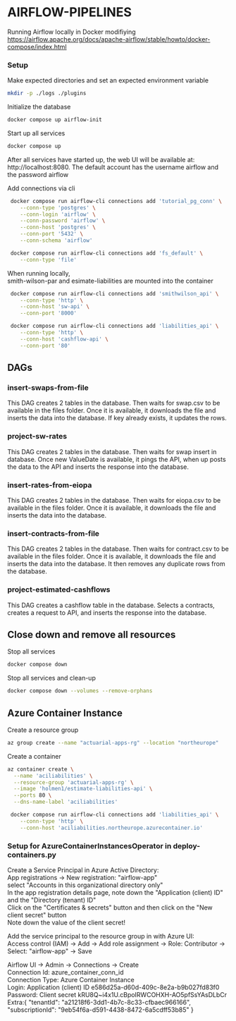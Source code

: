 # AIRFLOW-PIPELINES

Running Airflow locally in Docker modifiying  
https://airflow.apache.org/docs/apache-airflow/stable/howto/docker-compose/index.html


### Setup
Make expected directories and set an expected environment variable
```bash 
mkdir -p ./logs ./plugins
```

Initialize the database
```bash
docker compose up airflow-init
```

Start up all services
```bash
docker compose up
```

After all services have started up, the web UI will be available at: http://localhost:8080. The default account has the username airflow and the password airflow

Add connections via cli 
```bash
 docker compose run airflow-cli connections add 'tutorial_pg_conn' \
    --conn-type 'postgres' \
    --conn-login 'airflow' \
    --conn-password 'airflow' \
    --conn-host 'postgres' \
    --conn-port '5432' \
    --conn-schema 'airflow'
```

```bash
 docker compose run airflow-cli connections add 'fs_default' \
    --conn-type 'file'
```

When running locally,  
smith-wilson-par and esimate-liabilities are mounted into the container
```bash
 docker compose run airflow-cli connections add 'smithwilson_api' \
    --conn-type 'http' \
    --conn-host 'sw-api' \
    --conn-port '8000'
```
```bash
 docker compose run airflow-cli connections add 'liabilities_api' \
    --conn-type 'http' \
    --conn-host 'cashflow-api' \
    --conn-port '80'
```



## DAGs
### insert-swaps-from-file
This DAG creates 2 tables in the database. Then waits for swap.csv to be available in the files folder. Once it is available, it downloads the file and inserts the data into the database.
If key already exists, it updates the rows.

### project-sw-rates
This DAG creates 2 tables in the database. Then waits for swap insert in database. Once new ValueDate is available, it pings the API, when up posts the data to the API and inserts the response into the database.

### insert-rates-from-eiopa
This DAG creates 2 tables in the database. Then waits for eiopa.csv to be available in the files folder. Once it is available, it downloads the file and inserts the data into the database.

### insert-contracts-from-file
This DAG creates 2 tables in the database. Then waits for contract.csv to be available in the files folder. Once it is available, it downloads the file and inserts the data into the database. It then removes any duplicate rows from the database.

### project-estimated-cashflows
This DAG creates a cashflow table in the database.
Selects a contracts, creates a request to API, and inserts the response into the database.

## Close down and remove all resources

Stop all services
```bash
docker compose down
```

 Stop all services and clean-up
 ```bash
docker compose down --volumes --remove-orphans
```



## Azure Container Instance

Create a resource group  
```bash
az group create --name "actuarial-apps-rg" --location "northeurope"
```

Create a container
```bash
az container create \
  --name 'aciliabilities' \
  --resource-group 'actuarial-apps-rg' \
  --image 'holmen1/estimate-liabilities-api' \
  --ports 80 \
  --dns-name-label 'aciliabilities'
```

```bash
 docker compose run airflow-cli connections add 'liabilities_api' \
    --conn-type 'http' \
    --conn-host 'aciliabilities.northeurope.azurecontainer.io'
```

### Setup for AzureContainerInstancesOperator in deploy-containers.py
Create a Service Principal in Azure Active Directory:  
App registrations -> New registration: "airflow-app"  
select "Accounts in this organizational directory only"  
In the app registration details page, note down the "Application (client) ID" and the "Directory (tenant) ID"  
Click on the "Certificates & secrets" button and then click on the "New client secret" button  
Note down the value of the client secret! 

Add the service principal to the resource group in with Azure UI:  
Access control (IAM) -> Add -> Add role assignment -> Role: Contributor -> Select: "airflow-app" -> Save  

Airflow UI -> Admin -> Connections -> Create  
Connection Id: azure_container_conn_id  
Connection Type: Azure Container Instance  
Login: Application (client) ID e586d25a-d60d-409c-8e2a-b9b027fd83f0  
Password: Client secret kRU8Q~i4x1U.cBpoIRWCOHXH-AO5pfSsYAsDLbCr  
Extra:{
  "tenantId": "a21218f6-3dd1-4b7c-8c33-cfbaec966166",
  "subscriptionId": "9eb54f6a-d591-4438-8472-6a5cdff53b85"
}  

